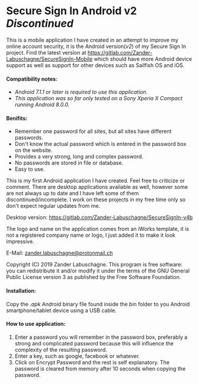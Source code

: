 # Secure Sign In Android v2 *Discontinued*
This is a mobile application I have created in an attempt to improve my online account security, it is the Android version(_v2_) of my Secure Sign In project. Find the latest version at https://gitlab.com/Zander-Labuschagne/SecureSignIn-Mobile which should have more Android device support as well as support for other devices such as Sailfish OS and iOS. 

#### Compatibility notes:
  - _Android 7.1.1 or later is required to use this application._
  - _This application was so far only tested on a Sony Xperia X Compact running Android 8.0.0._

#### Benifits:
  - Remember one password for all sites, but all sites have different passwords.
  - Don't know the actual password which is entered in the password box on the website.
  - Provides a very strong, long and complex password.
  - No passwords are stored in file or database.
  - Easy to use.

This is my first Android application I have created. Feel free to criticize or comment.
There are desktop applications available as well, however some are not always up to date and I have left some of them discontinued/incomplete. I work on these projects in my free time only so don't expect regular updates from me.

Desktop version: https://gitlab.com/Zander-Labuschagne/SecureSignIn-v4b
  
The logo and name on the application comes from an iWorks template, it is not a registered company name or logo, I just added it to make it look impressive.

E-Mail: <zander.labuschagne@protonmail.ch>

Copyright (C) 2019 Zander Labuschagne. This program is free software: you can redistribute it and/or modify it under the terms of the GNU General Public License version 3 as published by the Free Software Foundation.

#### Installation:
Copy the _.apk_ Android binary file found inside the bin folder to you Android smartphone/tablet device using a USB cable.

#### How to use application:
  1. Enter a password you will remember in the password box, preferably a strong and complicated password because this will influence the complexity of the resulting password.
  2. Enter a key, such as google, facebook or whatever.
  3. Click on Encrypt Password and the rest is self explanatory. The password is cleared from memory after 10 seconds when copying the password.
